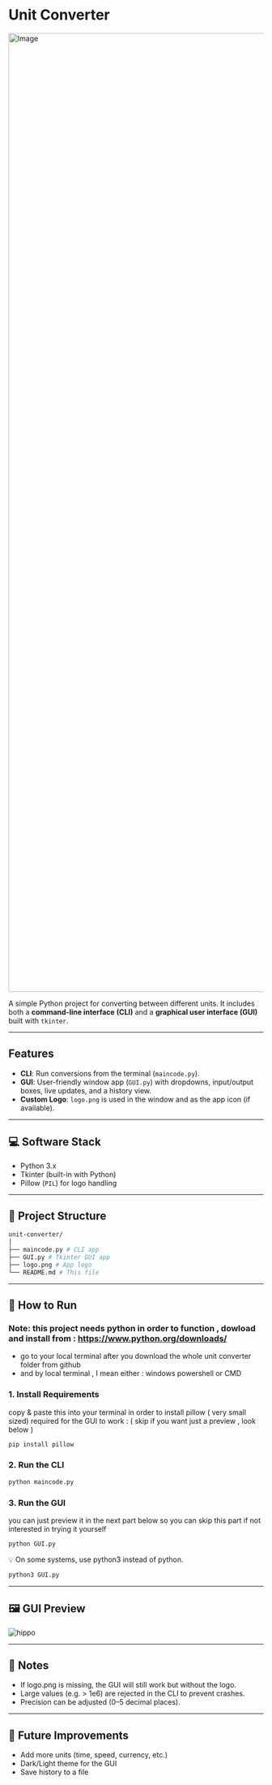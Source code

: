 # Unit Converter
<img width="3780" height="1890" alt="Image" src="https://github.com/user-attachments/assets/dbd22e47-fabf-4561-a0ff-98a0bc9d657f" />

A simple Python project for converting between different units. It includes both a **command-line interface (CLI)** and a **graphical user interface (GUI)** built with `tkinter`.

---

## Features
- **CLI**: Run conversions from the terminal (`maincode.py`).
- **GUI**: User-friendly window app (`GUI.py`) with dropdowns, input/output boxes, live updates, and a history view.
- **Custom Logo**: `logo.png` is used in the window and as the app icon (if available).

---

## 💻 Software Stack

- Python 3.x  
- Tkinter (built-in with Python)  
- Pillow (`PIL`) for logo handling  

---

## 📁 Project Structure
```bash
unit-converter/
│
├── maincode.py # CLI app
├── GUI.py # Tkinter GUI app
├── logo.png # App logo
└── README.md # This file

```

---

## 🚀 How to Run
### Note: this project needs python in order to function , dowload and install from : https://www.python.org/downloads/

- go to your local terminal after you download the whole unit converter folder from github
- and by local terminal , I mean either : windows powershell or CMD 


### 1. Install Requirements
copy & paste this into your terminal in order to install pillow ( very small sized) required for the GUI to work : ( skip if you want just a preview , look below )
```bash
pip install pillow
```

### 2. Run the CLI

```bash
python maincode.py
```

### 3. Run the GUI
you can just preview it in the next part below so you can skip this part if not interested in trying it yourself

```bash
python GUI.py
```

💡 On some systems, use python3 instead of python.

```bash
python3 GUI.py
```
---

## 🖼️ GUI Preview

![hippo](https://media.giphy.com/media/TusDtBsXl2uxExYZLg/giphy.gif)

---

## 📝 Notes
- If logo.png is missing, the GUI will still work but without the logo.
- Large values (e.g. > 1e6) are rejected in the CLI to prevent crashes.
- Precision can be adjusted (0–5 decimal places).

---

## 🔧 Future Improvements
- Add more units (time, speed, currency, etc.)
- Dark/Light theme for the GUI
- Save history to a file
